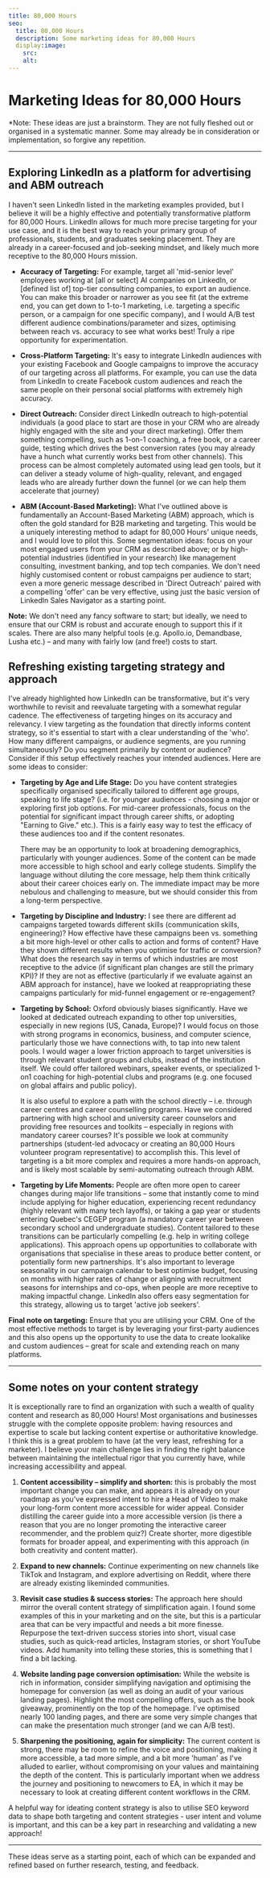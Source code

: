 ```yaml
---
title: 80,000 Hours
seo:
  title: 80,000 Hours
  description: Some marketing ideas for 80,000 Hours
  display:image:
    src: 
    alt: 
---
```

# Marketing Ideas for 80,000 Hours

*Note: These ideas are just a brainstorm. They are not fully fleshed out or organised in a systematic manner. Some may already be in consideration or implementation, so forgive any repetition.

---

## Exploring LinkedIn as a platform for advertising and ABM outreach

I haven't seen LinkedIn listed in the marketing examples provided, but I believe it will be a highly effective and potentially transformative platform for 80,000 Hours. LinkedIn allows for much more precise targeting for your use case, and it is the best way to reach your primary group of professionals, students, and graduates seeking placement. They are already in a career-focused and job-seeking mindset, and likely much more receptive to the 80,000 Hours mission.

- **Accuracy of Targeting:** For example, target all 'mid-senior level' employees working at [all or select] AI companies on LinkedIn, or [defined list of] top-tier consulting companies, to export an audience. You can make this broader or narrower as you see fit (at the extreme end, you can get down to 1-to-1 marketing, i.e. targeting a specific person, or a campaign for one specific company), and I would A/B test different audience combinations/parameter and sizes, optimising between reach vs. accuracy to see what works best! Truly a ripe opportunity for experimentation.

- **Cross-Platform Targeting:** It's easy to integrate LinkedIn audiences with your existing Facebook and Google campaigns to improve the accuracy of our targeting across all platforms. For example, you can use the data from LinkedIn to create Facebook custom audiences and reach the same people on their personal social platforms with extremely high accuracy.

- **Direct Outreach:** Consider direct LinkedIn outreach to high-potential individuals (a good place to start are those in your CRM who are already highly engaged with the site and your direct marketing). Offer them something compelling, such as 1-on-1 coaching, a free book, or a career guide, testing which drives the best conversion rates (you may already have a hunch what currently works best from other channels). This process can be almost completely automated using lead gen tools, but it can deliver a steady volume of high-quality, relevant, and engaged leads who are already further down the funnel (or we can help them accelerate that journey)

- **ABM (Account-Based Marketing):** What I've outlined above is fundamentally an Account-Based Marketing (ABM) approach, which is often the gold standard for B2B marketing and targeting. This would be a uniquely interesting method to adapt for 80,000 Hours' unique needs, and I would love to pilot this. Some segmentation ideas: focus on your most engaged users from your CRM as described above; or by high-potential industries (identified in your research) like management consulting, investment banking, and top tech companies. We don't need highly customised content or robust campaigns per audience to start; even a more generic message described in 'Direct Outreach' paired with a compelling 'offer' can be very effective, using just the basic version of LinkedIn Sales Navigator as a starting point.

**Note:** We don't need any fancy software to start; but ideally, we need to ensure that our CRM is robust and accurate enough to support this if it scales. There are also many helpful tools (e.g. Apollo.io, Demandbase, Lusha etc.) – and many with fairly low (and free!) costs to start.

## Refreshing existing targeting strategy and approach

I've already highlighted how LinkedIn can be transformative, but it's very worthwhile to revisit and reevaluate targeting with a somewhat regular cadence. The effectiveness of targeting hinges on its accuracy and relevancy. I view targeting as the foundation that directly informs content strategy, so it's essential to start with a clear understanding of the 'who'. How many different campaigns, or audience segments, are you running simultaneously? Do you segment primarily by content or audience? Consider if this setup effectively reaches your intended audiences. Here are some ideas to consider:

- **Targeting by Age and Life Stage:** Do you have content strategies specifically organised specifically tailored to different age groups, speaking to life stage? (i.e. for younger audiences - choosing a major or exploring first job options. For mid-career professionals, focus on the potential for significant impact through career shifts, or adopting "Earning to Give." etc.). This is a fairly easy way to test the efficacy of these audiences too and if the content resonates.

  There may be an opportunity to look at broadening demographics, particularly with younger audiences. Some of the content can be made more accessible to high school and early college students. Simplify the language without diluting the core message, help them think critically about their career choices early on. The immediate impact may be more nebulous and challenging to measure, but we should consider this from a long-term perspective.

- **Targeting by Discipline and Industry:** I see there are different ad campaigns targeted towards different skills (communication skills, engineering)? How effective have these campaigns been vs. something a bit more high-level or other calls to action and forms of content? Have they shown different results when you optimise for traffic or conversion? What does the research say in terms of which industries are most receptive to the advice (if significant plan changes are still the primary KPI)? If they are not as effective (particularly if we evaluate against an ABM approach for instance), have we looked at reappropriating these campaigns particularly for mid-funnel engagement or re-engagement?

- **Targeting by School:** Oxford obviously biases significantly. Have we looked at dedicated outreach expanding to other top universities, especially in new regions (US, Canada, Europe)? I would focus on those with strong programs in economics, business, and computer science, particularly those we have connections with, to tap into new talent pools. I would wager a lower friction approach to target universities is through relevant student groups and clubs, instead of the institution itself. We could offer tailored webinars, speaker events, or specialized 1-on1 coaching for high-potential clubs and programs (e.g. one focused on global affairs and public policy). 

  It is also useful to explore a path with the school directly – i.e. through career centres and career counselling programs. Have we considered partnering with high school and university career counselors and providing free resources and toolkits – especially in regions with mandatory career courses?  It's possible we look at community partnerships (student-led advocacy or creating an 80,000 Hours volunteer program representative) to accomplish this. This level of targeting is a bit more complex and requires a more hands-on approach, and is likely most scalable by semi-automating outreach through ABM.

- **Targeting by Life Moments:** People are often more open to career changes during major life transitions – some that instantly come to mind include applying for higher education, experiencing recent redundancy (highly relevant with many tech layoffs), or taking a gap year or students entering Quebec's CEGEP program (a mandatory career year between secondary school and undergraduate studies). Content tailored to these transitions can be particularly compelling (e.g. help in writing college applications). This approach opens up opportunities to collaborate with organisations that specialise in these areas to produce better content, or potentially form new partnerships. It's also important to leverage seasonality in our campaign calendar to best optimise budget, focusing on months with higher rates of change or aligning with recruitment seasons for internships and co-ops, when people are more receptive to making impactful change. LinkedIn also offers easy segmentation for this strategy, allowing us to target 'active job seekers'. 

**Final note on targeting:** Ensure that you are utilising your CRM. One of the most effective methods to target is by leveraging your first-party audiences and this also opens up the opportunity to use the data to create lookalike and custom audiences – great for scale and extending reach on many platforms.

---

## Some notes on your content strategy

It is exceptionally rare to find an organization with such a wealth of quality content and research as 80,000 Hours! Most organisations and businesses struggle with the complete opposite problem: having resources and expertise to scale but lacking content expertise or authoritative knowledge. I think this is a great problem to have (at the very least, refreshing for a marketer). I believe your main challenge lies in finding the right balance between maintaining the intellectual rigor that you currently have, while increasing accessibility and appeal.

1. **Content accessibility – simplify and shorten:** this is probably the most important change you can make, and appears it is already on your roadmap as you've expressed intent to hire a Head of Video to make your long-form content more accessible for wider appeal. Consider distilling the career guide into a more accessible version (is there a reason that you are no longer promoting the interactive career recommender, and the problem quiz?) Create shorter, more digestible formats for broader appeal, and experimenting with this approach (in both creativity and content matter).

2. **Expand to new channels:** Continue experimenting on new channels like TikTok and Instagram, and explore advertising on Reddit, where there are already existing likeminded communities. 

3. **Revisit case studies & success stories:** The approach here should mirror the overall content strategy of simplification again. I found some examples of this in your marketing and on the site, but this is a particular area that can be very impactful and needs a bit more finesse. Repurpose the text-driven success stories into short, visual case studies, such as quick-read articles, Instagram stories, or short YouTube videos. Add humanity into telling these stories, this is something that I find a bit lacking.

4. **Website landing page conversion optimisation:** While the website is rich in information, consider simplifying navigation and optimising the homepage for conversion (as well as doing an audit of your various landing pages). Highlight the most compelling offers, such as the book giveaway, prominently on the top of the homepage. I've optimised nearly 100 landing pages, and there are some very simple changes that can make the presentation much stronger (and we can A/B test).

5. **Sharpening the positioning, again for simplicity:** The current content is strong, there may be room to refine the voice and positioning, making it more accessible, a tad more simple, and a bit more 'human' as I've alluded to earlier, without compromising on your values and maintaining the depth of the content. This is particularly important when we address the journey and positioning to newcomers to EA, in which it may be necessary to look at creating different content workflows in the CRM.

A helpful way for ideating content strategy is also to utilise SEO keyword data to shape both targeting and content strategies - user intent and volume is important, and this can be a key part in researching and validating a new approach!

---
These ideas serve as a starting point, each of which can be expanded and refined based on further research, testing, and feedback.